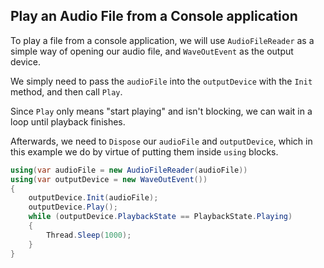## Play an Audio File from a Console application

To play a file from a console application, we will use `AudioFileReader` as a simple way of opening our audio file, and `WaveOutEvent` as the output device.

We simply need to pass the `audioFile` into the `outputDevice` with the `Init` method, and then call `Play`. 

Since `Play` only means "start playing" and isn't blocking, we can wait in a loop until playback finishes.

Afterwards, we need to `Dispose` our `audioFile` and `outputDevice`, which in this example we do by virtue of putting them inside `using` blocks.

```c#
using(var audioFile = new AudioFileReader(audioFile))
using(var outputDevice = new WaveOutEvent())
{
    outputDevice.Init(audioFile);
    outputDevice.Play();
    while (outputDevice.PlaybackState == PlaybackState.Playing)
    {
        Thread.Sleep(1000);
    }
}
```